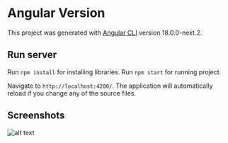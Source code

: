 # Angular Version

This project was generated with [Angular CLI](https://github.com/angular/angular-cli) version 18.0.0-next.2.

## Run server

Run `npm install` for installing libraries. 
Run `npm start` for running project.

Navigate to `http://localhost:4200/`. The application will automatically reload if you change any of the source files.

## Screenshots

![alt text]("./public/Calculator01.png")
